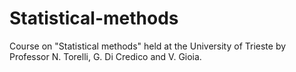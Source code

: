 # Statistical-methods
Course on "Statistical methods" held at the University of Trieste by Professor N. Torelli, G. Di Credico and V. Gioia. 
